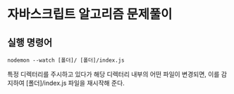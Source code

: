 # 자바스크립트 알고리즘 문제풀이

## 실행 명령어

```
nodemon --watch [폴더]/ [폴더]/index.js
```

특정 디렉터리를 주시하고 있다가 해당 디렉터리 내부의 어떤 파일이 변경되면, 이를 감지하여 [폴더]/index.js 파일을 재시작해 준다.
